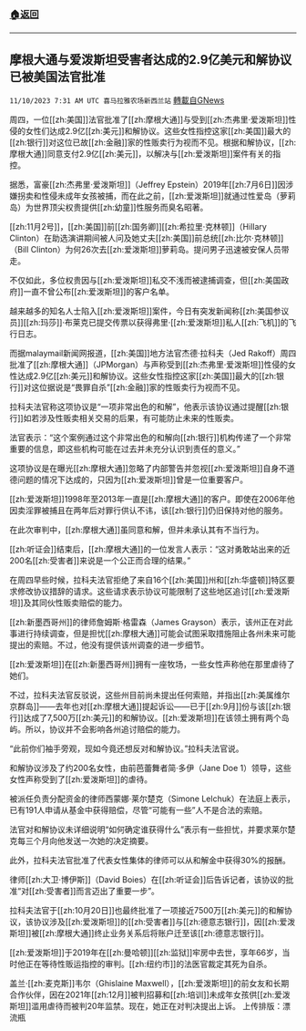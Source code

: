 ###  [:house:返回](README.md)
---


## 摩根大通与爱泼斯坦受害者达成的2.9亿美元和解协议已被美国法官批准
`11/10/2023 7:31 AM UTC 喜马拉雅农场新西兰站` [轉載自GNews](https://gnews.org/articles/1954385)

周四，一位[[zh:美国]]法官批准了[[zh:摩根大通]]与受到[[zh:杰弗里·爱泼斯坦]]性侵的女性们达成2.9亿[[zh:美元]]和解协议。这些女性指控这家[[zh:美国]]最大的[[zh:银行]]对这位已故[[zh:金融]]家的性贩卖行为视而不见。根据和解协议，[[zh:摩根大通]]同意支付2.9亿[[zh:美元]]，以解决与[[zh:爱泼斯坦]]案件有关的指控。

据悉，富豪[[zh:杰弗里·爱泼斯坦]]（Jeffrey Epstein）2019年[[zh:7月6日]]因涉嫌拐卖和性侵未成年女孩被捕，而在此之前，[[zh:爱泼斯坦]]就通过性爱岛（萝莉岛）为世界顶尖权贵提供[[zh:幼童]]性服务而臭名昭著。

[[zh:11月2号]]，[[zh:美国]]前[[zh:国务卿]][[zh:希拉里·克林顿]]（Hillary Clinton）在助选演讲期间被人问及她丈夫[[zh:美国]]前总统[[zh:比尔·克林顿]]（Bill Clinton）为何26次去[[zh:爱泼斯坦]]萝莉岛。提问男子迅速被安保人员带走。

不仅如此，多位权贵因与[[zh:爱泼斯坦]]私交不浅而被逮捕调查，但[[zh:美国政府]]一直不曾公布[[zh:爱泼斯坦]]的客户名单。

越来越多的知名人士陷入[[zh:爱泼斯坦]]案件，今日有突发新闻称[[zh:美国参议员]][[zh:玛莎]]·布莱克已提交传票以获得弗里·[[zh:爱泼斯坦]]私人[[zh:飞机]]的飞行日志。

而据malaymail新闻网报道，[[zh:美国]]地方法官杰德·拉科夫（Jed Rakoff）周四批准了[[zh:摩根大通]]（JPMorgan）与声称受到[[zh:杰弗里·爱泼斯坦]]性侵的女性达成2.9亿[[zh:美元]]和解协议。这些女性指控这家[[zh:美国]]最大的[[zh:银行]]对这位据说是“畏罪自杀”[[zh:金融]]家的性贩卖行为视而不见。

拉科夫法官称这项协议是“一项非常出色的和解”，他表示该协议通过提醒[[zh:银行]]如若涉及性贩卖相关交易的后果，有可能防止未来的性贩卖。

法官表示：“这个案例通过这个非常出色的和解向[[zh:银行]]机构传递了一个非常重要的信息，即这些机构可能在过去并未充分认识到责任的意义。”

这项协议是在曝光[[zh:摩根大通]]忽略了内部警告并忽视[[zh:爱泼斯坦]]自身不道德问题的情况下达成的，只因为[[zh:爱泼斯坦]]曾是一位重要客户。

[[zh:爱泼斯坦]]1998年至2013年一直是[[zh:摩根大通]]的客户。即使在2006年他因卖淫罪被捕且在两年后对罪行供认不讳，该[[zh:银行]]仍旧保持对他的服务。

在此次审判中，[[zh:摩根大通]]虽同意和解，但并未承认其有不当行为。

[[zh:听证会]]结束后，[[zh:摩根大通]]的一位发言人表示：“这对勇敢站出来的近200名[[zh:受害者]]来说是一个公正而合理的结果。”

在周四早些时候，拉科夫法官拒绝了来自16个[[zh:美国]]州和[[zh:华盛顿]]特区要求修改协议措辞的请求。这些请求表示协议可能限制了这些地区追讨[[zh:爱泼斯坦]]及其同伙性贩卖赔偿的能力。

[[zh:新墨西哥州]]的律师詹姆斯·格雷森（James Grayson）表示，该州正在对此事进行持续调查，但是担忧[[zh:摩根大通]]可能会试图采取措施阻止各州未来可能提出的索赔。不过，他没有提供该州调查的进一步细节。

[[zh:爱泼斯坦]]在[[zh:新墨西哥州]]拥有一座牧场，一些女性声称他在那里虐待了她们。

不过，拉科夫法官反驳说，这些州目前尚未提出任何索赔，并指出[[zh:美属维尔京群岛]]——去年也对[[zh:摩根大通]]提起诉讼——已于[[zh:9月]]份与该[[zh:银行]]达成了7,500万[[zh:美元]]的和解协议。[[zh:爱泼斯坦]]在该领土拥有两个岛屿。所以，协议并不会影响各州追讨赔偿的能力。

“此前你们袖手旁观，现如今竟还想反对和解协议。”拉科夫法官说。

和解协议涉及了约200名女性，由前芭蕾舞者简·多伊（Jane Doe 1）领导，这些女性声称受到了[[zh:爱泼斯坦]]的虐待。

被派任负责分配资金的律师西蒙娜·莱尔楚克（Simone Lelchuk）在法庭上表示，已有191人申请从基金中获得赔偿，尽管“可能有一些”人不是合法的索赔。

法官对和解协议未详细说明“如何确定谁获得什么”表示有一些担忧，并要求莱尔楚克每三个月向他发送一次她的决定摘要。

此外，拉科夫法官批准了代表女性集体的律师可以从和解金中获得30%的报酬。

律师[[zh:大卫·博伊斯]]（David Boies）在[[zh:听证会]]后告诉记者，该协议的批准“对[[zh:受害者]]而言迈出了重要一步”。

拉科夫法官于[[zh:10月20日]]也最终批准了一项接近7500万[[zh:美元]]的和解协议，该协议涉及[[zh:爱泼斯坦]]的[[zh:受害者]]与[[zh:德意志银行]]，因[[zh:爱泼斯坦]]被[[zh:摩根大通]]终止业务关系后将账户迁至该[[zh:德意志银行]]。

[[zh:爱泼斯坦]]于2019年在[[zh:曼哈顿]][[zh:监狱]]牢房中去世，享年66岁，当时他正在等待性贩运指控的审判。[[zh:纽约市]]的法医官裁定其死为自杀。

盖兰·[[zh:麦克斯]]韦尔（Ghislaine Maxwell），[[zh:爱泼斯坦]]的前女友和长期合作伙伴，因在2021年[[zh:12月]]被判招募和[[zh:培训]]未成年女孩供[[zh:爱泼斯坦]]滥用虐待而被判20年监禁。现在，她正在对判决提出上诉。
上传排版：漂流瓶
